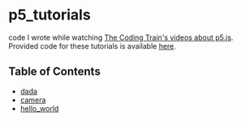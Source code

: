 # p5_tutorials

code I wrote while watching [The Coding Train's videos about p5.js](https://www.youtube.com/user/shiffman/playlists?sort=dd&view=50&shelf_id=14). Provided code for these tutorials is available [here](https://github.com/CodingTrain/Rainbow-Code/tree/master/Tutorials/P5JS).

## Table of Contents

- [dada](dada)
- [camera](camera)
- [hello_world](hello_world)
